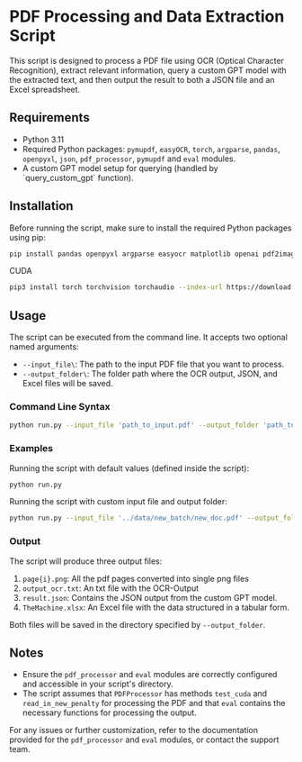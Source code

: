 # PDF Processing and Data Extraction Script

This script is designed to process a PDF file using OCR (Optical Character Recognition), extract relevant information, query a custom GPT model with the extracted text, and then output the result to both a JSON file and an Excel spreadsheet.

## Requirements

- Python 3.11
- Required Python packages: `pymupdf`, `easyOCR`, `torch`, `argparse`, `pandas`, `openpyxl`, `json`, `pdf_processor`, `pymupdf` and `eval` modules. 
- A custom GPT model setup for querying (handled by \`query_custom_gpt\` function).

## Installation

Before running the script, make sure to install the required Python packages using pip:

``` bash
pip install pandas openpyxl argparse easyocr matplotlib openai pdf2image pymupdf python-dotenv opencv-python 
```

CUDA

``` bash
pip3 install torch torchvision torchaudio --index-url https://download.pytorch.org/whl/cu118
```



## Usage

The script can be executed from the command line. It accepts two optional named arguments:

- `--input_file\`: The path to the input PDF file that you want to process.
- `--output_folder\`: The folder path where the OCR output, JSON, and Excel files will be saved.

### Command Line Syntax

``` bash
python run.py --input_file 'path_to_input.pdf' --output_folder 'path_to_output_folder/'
```


### Examples

Running the script with default values (defined inside the script):

``` bash
python run.py
``` 

Running the script with custom input file and output folder:

``` bash
python run.py --input_file '../data/new_batch/new_doc.pdf' --output_folder '../data/new_batch/output/'
``` 
### Output

The script will produce three output files:
1. `page{i}.png`: All the pdf pages converted into single png files
2. `output_ocr.txt`: An txt file with the OCR-Output
3. `result.json`: Contains the JSON output from the custom GPT model.
4. `TheMachine.xlsx`: An Excel file with the data structured in a tabular form.

Both files will be saved in the directory specified by `--output_folder`.

## Notes

- Ensure the `pdf_processor` and `eval` modules are correctly configured and accessible in your script's directory.
- The script assumes that `PDFProcessor` has methods `test_cuda` and `read_in_new_penalty` for processing the PDF and that `eval` contains the necessary functions for processing the output.

For any issues or further customization, refer to the documentation provided for the `pdf_processor` and `eval` modules, or contact the support team.
